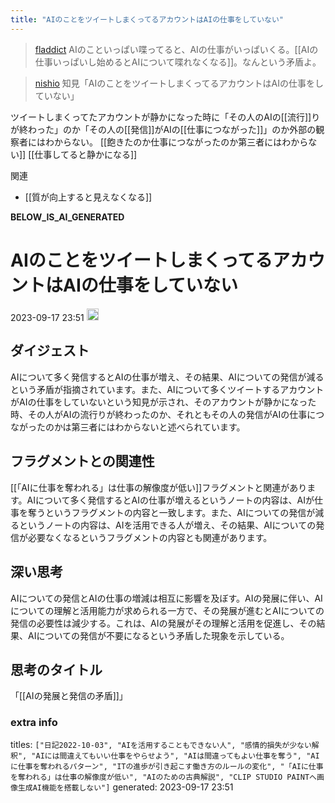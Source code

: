 ```yaml
---
title: "AIのことをツイートしまくってるアカウントはAIの仕事をしていない"
---
```


> [fladdict](https://twitter.com/fladdict/status/1643975650196463618) AIのこといっぱい喋ってると、AIの仕事がいっぱいくる。[[AIの仕事いっぱいし始めるとAIについて喋れなくなる]]。なんという矛盾よ。

> [nishio](https://twitter.com/nishio/status/1643978852740530184) 知見「AIのことをツイートしまくってるアカウントはAIの仕事をしていない」

ツイートしまくってたアカウントが静かになった時に「その人のAIの[[流行]]りが終わった」のか「その人の[[発信]]がAIの[[仕事につながった]]」のか外部の観察者にはわからない。
[[飽きたのか仕事につながったのか第三者にはわからない]]
[[仕事してると静かになる]]

関連
- [[質が向上すると見えなくなる]]

__BELOW_IS_AI_GENERATED__
# AIのことをツイートしまくってるアカウントはAIの仕事をしていない
 2023-09-17 23:51 <img src='https://scrapbox.io/api/pages/nishio/omni/icon' alt='omni.icon' height="19.5"/>
## ダイジェスト
AIについて多く発信するとAIの仕事が増え、その結果、AIについての発信が減るという矛盾が指摘されています。また、AIについて多くツイートするアカウントがAIの仕事をしていないという知見が示され、そのアカウントが静かになった時、その人がAIの流行りが終わったのか、それともその人の発信がAIの仕事につながったのかは第三者にはわからないと述べられています。

## フラグメントとの関連性
[[「AIに仕事を奪われる」は仕事の解像度が低い]]フラグメントと関連があります。AIについて多く発信するとAIの仕事が増えるというノートの内容は、AIが仕事を奪うというフラグメントの内容と一致します。また、AIについての発信が減るというノートの内容は、AIを活用できる人が増え、その結果、AIについての発信が必要なくなるというフラグメントの内容とも関連があります。

## 深い思考
AIについての発信とAIの仕事の増減は相互に影響を及ぼす。AIの発展に伴い、AIについての理解と活用能力が求められる一方で、その発展が進むとAIについての発信の必要性は減少する。これは、AIの発展がその理解と活用を促進し、その結果、AIについての発信が不要になるという矛盾した現象を示している。

## 思考のタイトル
「[[AIの発展と発信の矛盾]]」

### extra info
titles: `["日記2022-10-03", "AIを活用することもできない人", "感情的損失が少ない解釈", "AIには間違えてもいい仕事をやらせよう", "AIは間違ってもよい仕事を奪う", "AIに仕事を奪われるパターン", "ITの進歩が引き起こす働き方のルールの変化", "「AIに仕事を奪われる」は仕事の解像度が低い", "AIのための古典解説", "CLIP STUDIO PAINTへ画像生成AI機能を搭載しない"]`
generated: 2023-09-17 23:51